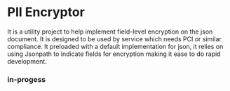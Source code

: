 # PII Encryptor 

It is a utility project to help implement field-level encryption on the json document. It is designed to be used by service which needs PCI or similar compliance. It preloaded with a default implementation for json, it relies on using Jsonpath to indicate fields for encryption making it ease to do rapid development. 

### in-progess